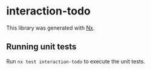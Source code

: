 # interaction-todo

This library was generated with [Nx](https://nx.dev).

## Running unit tests

Run `nx test interaction-todo` to execute the unit tests.
